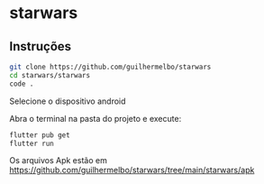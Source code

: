 # starwars

## Instruções

```bash
git clone https://github.com/guilhermelbo/starwars
cd starwars/starwars
code .

```

Selecione o dispositivo android

Abra o terminal na pasta do projeto e execute:

```bash
flutter pub get
flutter run

```

Os arquivos Apk estão em https://github.com/guilhermelbo/starwars/tree/main/starwars/apk

